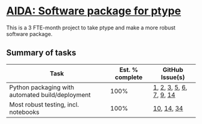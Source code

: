 # [AIDA: Software package for ptype](https://github.com/alan-turing-institute/Hut23/issues/438)

This is a 3 FTE-month project to take ptype and make a more robust software package.

## Summary of tasks

| Task | Est. % complete | GitHub Issue(s) |
| --- | --- | --- |
| Python packaging with automated build/deployment | 100% | [1](https://github.com/alan-turing-institute/ptype-dmkd/issues/1), [2](https://github.com/alan-turing-institute/ptype-dmkd/issues/2), [3](https://github.com/alan-turing-institute/ptype-dmkd/issues/3), [5](https://github.com/alan-turing-institute/ptype-dmkd/issues/5), [6](https://github.com/alan-turing-institute/ptype-dmkd/issues/6), [7](https://github.com/alan-turing-institute/ptype-dmkd/issues/7), [9](https://github.com/alan-turing-institute/ptype-dmkd/issues/9), [14](https://github.com/alan-turing-institute/ptype-dmkd/issues/14) |
| Most robust testing, incl. notebooks | 100% | [10](https://github.com/alan-turing-institute/ptype-dmkd/issues/10), [14](https://github.com/alan-turing-institute/ptype-dmkd/issues/14), [34](https://github.com/alan-turing-institute/ptype-dmkd/issues/34) |
